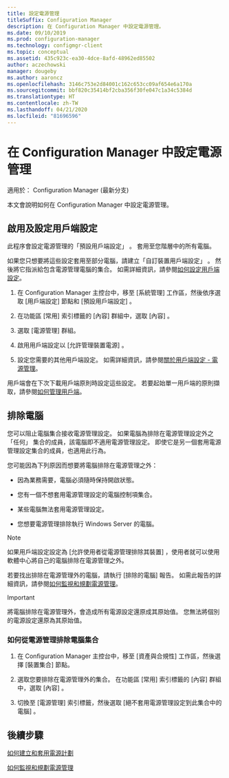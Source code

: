 ```yaml
---
title: 設定電源管理
titleSuffix: Configuration Manager
description: 在 Configuration Manager 中設定電源管理。
ms.date: 09/10/2019
ms.prod: configuration-manager
ms.technology: configmgr-client
ms.topic: conceptual
ms.assetid: 435c923c-ea30-4dce-8afd-48962ed85502
author: aczechowski
manager: dougeby
ms.author: aaroncz
ms.openlocfilehash: 3146c753e2d84001c162c653cc09af654e6a170a
ms.sourcegitcommit: bbf820c35414bf2cba356f30fe047c1a34c5384d
ms.translationtype: HT
ms.contentlocale: zh-TW
ms.lasthandoff: 04/21/2020
ms.locfileid: "81696596"
---
```

# <a name="configure-power-management-in-configuration-manager"></a>在 Configuration Manager 中設定電源管理

適用於：  Configuration Manager (最新分支)

本文會說明如何在 Configuration Manager 中設定電源管理。

## <a name="enable-and-configure-client-settings"></a>啟用及設定用戶端設定

此程序會設定電源管理的「預設用戶端設定」  。 套用至您階層中的所有電腦。

如果您只想要將這些設定套用至部分電腦，請建立「自訂裝置用戶端設定」  。 然後將它指派給包含電源管理電腦的集合。 如需詳細資訊，請參閱[如何設定用戶端設定](../../deploy/configure-client-settings.md)。  

1. 在 Configuration Manager 主控台中，移至 [系統管理]  工作區，然後依序選取 [用戶端設定]  節點和 [預設用戶端設定]  。

1. 在功能區 [常用]  索引標籤的 [內容]  群組中，選取 [內容]  。  

1. 選取 [電源管理]  群組。  

1. 啟用用戶端設定以 [允許管理裝置電源]  。

1. 設定您需要的其他用戶端設定。 如需詳細資訊，請參閱[關於用戶端設定 - 電源管理](../../deploy/about-client-settings.md#power-management)。  

用戶端會在下次下載用戶端原則時設定這些設定。 若要起始單一用戶端的原則擷取，請參閱[如何管理用戶端](../manage-clients.md#BKMK_PolicyRetrieval)。  

## <a name="exclude-computers"></a>排除電腦

您可以阻止電腦集合接收電源管理設定。 如果電腦為排除在電源管理設定外之「任何」  集合的成員，該電腦即不適用電源管理設定。 即使它是另一個套用電源管理設定集合的成員，也適用此行為。  

您可能因為下列原因而想要將電腦排除在電源管理之外：  

- 因為業務需要，電腦必須隨時保持開啟狀態。  

- 您有一個不想套用電源管理設定的電腦控制項集合。  

- 某些電腦無法套用電源管理設定。  

- 您想要電源管理排除執行 Windows Server 的電腦。  

> [!NOTE]  
> 如果用戶端設定設定為 [允許使用者從電源管理排除其裝置]  ，使用者就可以使用軟體中心將自己的電腦排除在電源管理之外。  

若要找出排除在電源管理外的電腦，請執行 [排除的電腦]  報告。 如需此報告的詳細資訊，請參閱[如何監視和規劃電源管理](monitor-and-plan-for-power-management.md#BKMK_Excluded)。  

> [!IMPORTANT]  
> 將電腦排除在電源管理外，會造成所有電源設定還原成其原始值。 您無法將個別的電源設定還原為其原始值。  

### <a name="how-to-exclude-a-collection-of-computers-from-power-management"></a>如何從電源管理排除電腦集合  

1. 在 Configuration Manager 主控台中，移至 [資產與合規性]  工作區，然後選擇 [裝置集合]  節點。  

1. 選取您要排除在電源管理外的集合。 在功能區 [常用]  索引標籤的 [內容]  群組中，選取 [內容]  。  

1. 切換至 [電源管理]  索引標籤，然後選取 [絕不套用電源管理設定到此集合中的電腦]  。  

## <a name="next-steps"></a>後續步驟

[如何建立和套用電源計劃](create-and-apply-power-plans.md)

[如何監視和規劃電源管理](monitor-and-plan-for-power-management.md)
